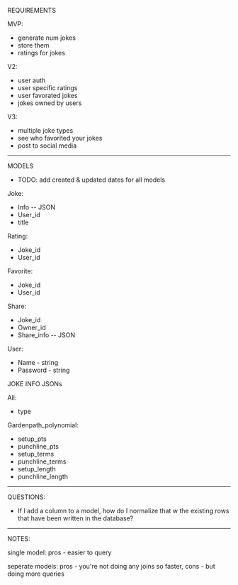 REQUIREMENTS

MVP:
- generate num jokes
- store them
- ratings for jokes

V2:
- user auth
- user specific ratings
- user favorated jokes
- jokes owned by users

V3:
- multiple joke types
- see who favorited your jokes
- post to social media


----

MODELS
- TODO: add created & updated dates for all models

Joke:
- Info -- JSON
- User_id
- title

Rating:
- Joke_id
- User_id

Favorite:
- Joke_id
- User_id

Share:
- Joke_id
- Owner_id
- Share_info -- JSON

User:
- Name - string
- Password - string

JOKE INFO JSONs

All:
- type

Gardenpath_polynomial:
- setup_pts
- punchline_pts
- setup_terms
- punchline_terms
- setup_length
- punchline_length

---
QUESTIONS:
- If I add a column to a model, how do I normalize that w the existing rows that have been written in the database?


---
NOTES:

single model:
pros - easier to query

seperate models:
pros - you're not doing any joins so faster, 
cons - but doing more queries